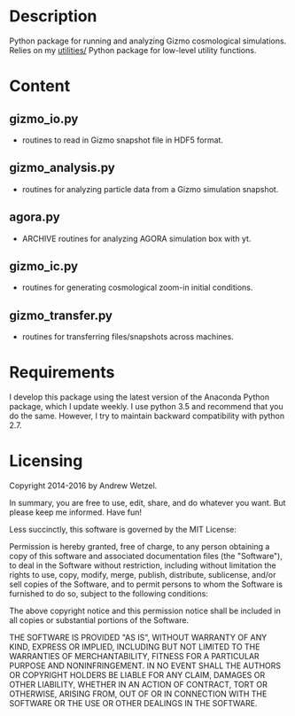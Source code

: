 # Description

Python package for running and analyzing Gizmo cosmological simulations.
Relies on my [utilities/](https://bitbucket.org/awetzel/utilities) Python package for low-level utility functions.


# Content

## gizmo_io.py
* routines to read in Gizmo snapshot file in HDF5 format.

## gizmo_analysis.py
* routines for analyzing particle data from a Gizmo simulation snapshot.

## agora.py
* ARCHIVE routines for analyzing AGORA simulation box with yt.

## gizmo_ic.py
* routines for generating cosmological zoom-in initial conditions.

## gizmo_transfer.py
* routines for transferring files/snapshots across machines.


# Requirements
I develop this package using the latest version of the Anaconda Python package, which I update weekly.
I use python 3.5 and recommend that you do the same.
However, I try to maintain backward compatibility with python 2.7.


# Licensing

Copyright 2014-2016 by Andrew Wetzel.

In summary, you are free to use, edit, share, and do whatever you want. But please keep me informed. Have fun!

Less succinctly, this software is governed by the MIT License:

Permission is hereby granted, free of charge, to any person obtaining a copy
of this software and associated documentation files (the "Software"), to deal
in the Software without restriction, including without limitation the rights
to use, copy, modify, merge, publish, distribute, sublicense, and/or sell
copies of the Software, and to permit persons to whom the Software is
furnished to do so, subject to the following conditions:

The above copyright notice and this permission notice shall be included in
all copies or substantial portions of the Software.

THE SOFTWARE IS PROVIDED "AS IS", WITHOUT WARRANTY OF ANY KIND, EXPRESS OR
IMPLIED, INCLUDING BUT NOT LIMITED TO THE WARRANTIES OF MERCHANTABILITY,
FITNESS FOR A PARTICULAR PURPOSE AND NONINFRINGEMENT. IN NO EVENT SHALL THE
AUTHORS OR COPYRIGHT HOLDERS BE LIABLE FOR ANY CLAIM, DAMAGES OR OTHER
LIABILITY, WHETHER IN AN ACTION OF CONTRACT, TORT OR OTHERWISE, ARISING FROM,
OUT OF OR IN CONNECTION WITH THE SOFTWARE OR THE USE OR OTHER DEALINGS IN
THE SOFTWARE.